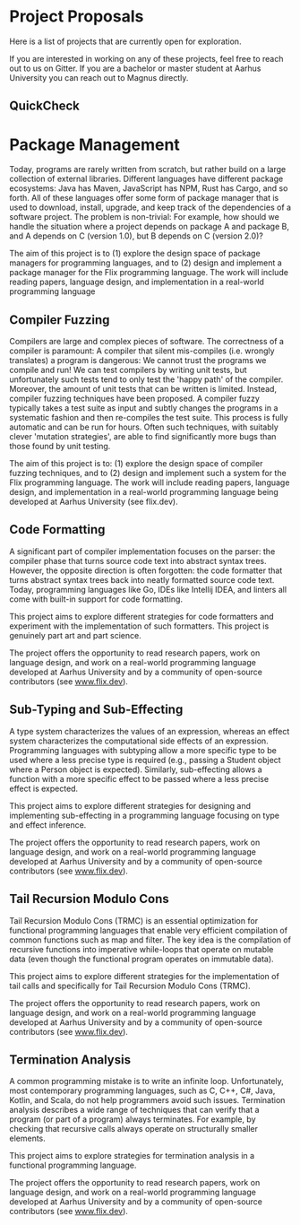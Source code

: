 # Project Proposals

Here is a list of projects that are currently open for exploration.

If you are interested in working on any of these projects, feel free to reach
out to us on Gitter. If you are a bachelor or master student at Aarhus
University you can reach out to Magnus directly. 

## QuickCheck

# Package Management

Today, programs are rarely written from scratch, but rather build on a large
collection of external libraries. Different languages have different package
ecosystems: Java has Maven, JavaScript has NPM, Rust has Cargo, and so forth.
All of these languages offer some form of package manager that is used to
download, install, upgrade, and keep track of the dependencies of a software
project. The problem is non-trivial: For example, how should we handle the
situation where a project depends on package A and package B, and A depends on C
(version 1.0), but B depends on C (version 2.0)?

The aim of this project is to (1) explore the design space of package managers
for programming languages, and to (2) design and implement a package manager for
the Flix programming language. The work will include reading papers, language
design, and implementation in a real-world programming language


## Compiler Fuzzing
Compilers are large and complex pieces of software. The correctness of a
compiler is paramount: A compiler that silent mis-compiles (i.e. wrongly
translates) a program is dangerous: We cannot trust the programs we compile and
run! We can test compilers by writing unit tests, but unfortunately such tests
tend to only test the 'happy path' of the compiler. Moreover, the amount of unit
tests that can be written is limited. Instead, compiler fuzzing techniques have
been proposed. A compiler fuzzy typically takes a test suite as input and subtly
changes the programs in a systematic fashion and then re-compiles the test
suite. This process is fully automatic and can be run for hours. Often such
techniques, with suitably clever 'mutation strategies', are able to find
significantly more bugs than those found by unit testing.

The aim of this project is to: (1) explore the design space of compiler fuzzing
techniques, and to (2) design and implement such a system for the Flix
programming language. The work will include reading papers, language design, and
implementation in a real-world programming language being developed at Aarhus
University (see flix.dev).

## Code Formatting

A significant part of compiler implementation focuses on the parser: the
compiler phase that turns source code text into abstract syntax trees. However,
the opposite direction is often forgotten: the code formatter that turns
abstract syntax trees back into neatly formatted source code text. Today,
programming languages like Go, IDEs like Intellij IDEA, and linters all come
with built-in support for code formatting.

This project aims to explore different strategies for code formatters and
experiment with the implementation of such formatters. This project is genuinely
part art and part science.

The project offers the opportunity to read research papers, work on language
design, and work on a real-world programming language developed at Aarhus
University and by a community of open-source contributors (see www.flix.dev).

## Sub-Typing and Sub-Effecting

A type system characterizes the values of an expression, whereas an effect
system characterizes the computational side effects of an expression.
Programming languages with subtyping allow a more specific type to be used
where a less precise type is required (e.g., passing a Student object where a
Person object is expected). Similarly, sub-effecting allows a function with a
more specific effect to be passed where a less precise effect is expected.

This project aims to explore different strategies for designing and implementing
sub-effecting in a programming language focusing on type and effect inference.

The project offers the opportunity to read research papers, work on language
design, and work on a real-world programming language developed at Aarhus
University and by a community of open-source contributors (see www.flix.dev).

## Tail Recursion Modulo Cons

Tail Recursion Modulo Cons (TRMC) is an essential optimization for functional
programming languages that enable very efficient compilation of common functions
such as map and filter. The key idea is the compilation of recursive functions
into imperative while-loops that operate on mutable data (even though the
functional program operates on immutable data).

This project aims to explore different strategies for the implementation of tail
calls and specifically for Tail Recursion Modulo Cons (TRMC).

The project offers the opportunity to read research papers, work on language
design, and work on a real-world programming language developed at Aarhus
University and by a community of open-source contributors (see www.flix.dev).

## Termination Analysis

A common programming mistake is to write an infinite loop. Unfortunately, most
contemporary programming languages, such as C, C++, C#, Java, Kotlin, and Scala,
do not help programmers avoid such issues. Termination analysis describes a wide
range of techniques that can verify that a program (or part of a program) always
terminates. For example, by checking that recursive calls always operate on
structurally smaller elements.

This project aims to explore strategies for termination analysis in a 
functional programming language.

The project offers the opportunity to read research papers, work on language
design, and work on a real-world programming language developed at Aarhus
University and by a community of open-source contributors (see www.flix.dev). 
